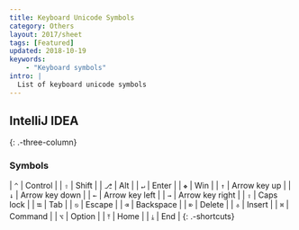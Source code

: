 ```yaml
---
title: Keyboard Unicode Symbols
category: Others
layout: 2017/sheet
tags: [Featured]
updated: 2018-10-19
keywords:
    - "Keyboard symbols"
intro: |
  List of keyboard unicode symbols
---
```


IntelliJ IDEA
---------
{: .-three-column}

### Symbols

| `^` | Control |
| `⇧` | Shift |
| `⎇` | Alt |
| `↵` | Enter |
| `❖` | Win |
| `↑` | Arrow key up |
| `↓` | Arrow key down |
| `←` | Arrow key left |
| `→` | Arrow key right |
| `⇪` | Caps lock |
| `⭾` | Tab |
| `⎋` | Escape |
| `⌫` | Backspace |
| `⌦` | Delete |
| `⎀` | Insert |
| `⌘` | Command |
| `⌥` | Option |
| `⤒` | Home |
| `⤓` | End |
{: .-shortcuts}
